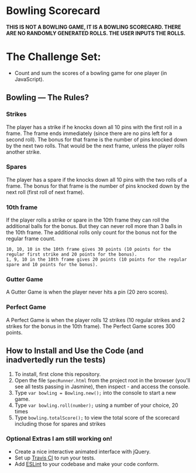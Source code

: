 
Bowling Scorecard
=================

**THIS IS NOT A BOWLING GAME, IT IS A BOWLING SCORECARD. THERE ARE NO RANDOMLY GENERATED ROLLS. THE USER INPUTS THE ROLLS.**

# The Challenge Set:

* Count and sum the scores of a bowling game for one player (in JavaScript).


## Bowling — The Rules?

### Strikes

The player has a strike if he knocks down all 10 pins with the first roll in a frame. The frame ends immediately (since there are no pins left for a second roll). The bonus for that frame is the number of pins knocked down by the next two rolls. That would be the next frame, unless the player rolls another strike.

### Spares

The player has a spare if the knocks down all 10 pins with the two rolls of a frame. The bonus for that frame is the number of pins knocked down by the next roll (first roll of next frame).

### 10th frame

If the player rolls a strike or spare in the 10th frame they can roll the additional balls for the bonus. But they can never roll more than 3 balls in the 10th frame. The additional rolls only count for the bonus not for the regular frame count.

    10, 10, 10 in the 10th frame gives 30 points (10 points for the regular first strike and 20 points for the bonus).
    1, 9, 10 in the 10th frame gives 20 points (10 points for the regular spare and 10 points for the bonus).

### Gutter Game

A Gutter Game is when the player never hits a pin (20 zero scores).

### Perfect Game

A Perfect Game is when the player rolls 12 strikes (10 regular strikes and 2 strikes for the bonus in the 10th frame). The Perfect Game scores 300 points.

## How to Install and Use the Code (and inadvertedly run the tests)

1. To install, first clone this repository.
2. Open the file `SpecRunner.html` from the project root in the browser (you'll see all tests passing in Jasmine), then inspect - and access the console.
3. Type `var bowling = Bowling.new();` into the console to start a new game.
4. Type `var bowling.roll(number);` using a number of your choice, 20 times
5. Type `bowling.totalScore();` to view the total score of the scorecard including those for spares and strikes

### Optional Extras I am still working on!

* Create a nice interactive animated interface with jQuery.
* Set up [Travis CI](https://travis-ci.org) to run your tests.
* Add [ESLint](http://eslint.org/) to your codebase and make your code conform.

